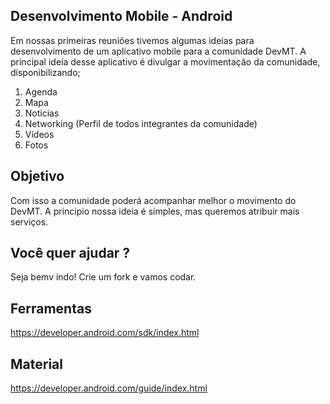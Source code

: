## Desenvolvimento Mobile - Android
  
  Em nossas primeiras reuniões tivemos algumas ideias para desenvolvimento de um aplicativo mobile para a comunidade DevMT.
  A principal ideia desse aplicativo é divulgar a movimentação da comunidade, disponibilizando;
  
  1. Agenda
  1. Mapa
  1. Noticias
  1. Networking (Perfil de todos integrantes da comunidade)
  1. Vídeos
  1. Fotos
  
## Objetivo
  
  Com isso a comunidade poderá acompanhar melhor o movimento do DevMT. A principio nossa ideia é simples, mas queremos atribuir mais serviços. 
  
## Você quer ajudar ? 
  
   Seja bemv indo! Crie um fork e vamos codar.

## Ferramentas
https://developer.android.com/sdk/index.html

## Material 
https://developer.android.com/guide/index.html


